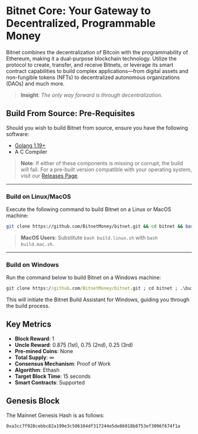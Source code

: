 # Bitnet Core: Your Gateway to Decentralized, Programmable Money

Bitnet combines the decentralization of Bitcoin with the programmability of Ethereum, making it a dual-purpose blockchain technology. Utilize the protocol to create, transfer, and receive Bitnets, or leverage its smart contract capabilities to build complex applications—from digital assets and non-fungible tokens (NFTs) to decentralized autonomous organizations (DAOs) and much more.

> **Insight**: *The only way forward is through decentralization.*

## Build From Source: Pre-Requisites

Should you wish to build Bitnet from source, ensure you have the following software:

- [Golang 1.19+](https://go.dev/dl/)
- A C Compiler

> **Note**: If either of these components is missing or corrupt, the build will fail. For a pre-built version compatible with your operating system, visit our [Releases Page](/releases).

---

### Build on Linux/MacOS

Execute the following command to build Bitnet on a Linux or MacOS machine:

```bash
git clone https://github.com/BitnetMoney/bitnet.git && cd bitnet && bash build.linux.sh
```

> **MacOS Users**: Substitute `bash build.linux.sh` with `bash build.mac.sh`.

---

### Build on Windows

Run the command below to build Bitnet on a Windows machine:

```cmd
git clone https://github.com/BitnetMoney/bitnet.git ; cd bitnet ; .\build.win
```

This will initiate the Bitnet Build Assistant for Windows, guiding you through the build process.

## Key Metrics

- **Block Reward**: 1
- **Uncle Reward**: 0.875 (1st), 0.75 (2nd), 0.25 (3rd)
- **Pre-mined Coins**: None
- **Total Supply**: ∞
- **Consensus Mechanism**: Proof of Work
- **Algorithm**: Ethash
- **Target Block Time**: 15 seconds
- **Smart Contracts**: Supported

## Genesis Block

The Mainnet Genesis Hash is as follows:

```
0xa3cc7f928cebbc82a199e3c506104df317244e5de86018b8753ef3096f674f1a
```
